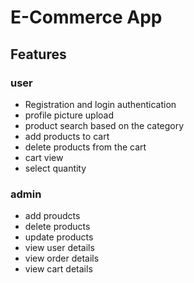 # E-Commerce App
## Features
### user
- Registration and login authentication
- profile picture upload
- product search based on the category
- add products to cart
- delete products from the cart
- cart view
- select quantity
### admin
- add proudcts
- delete products
- update products
- view user details
- view order details
- view cart details
